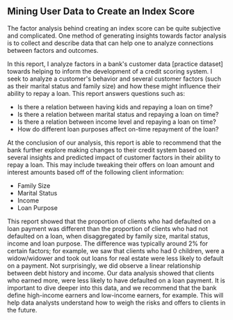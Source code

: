 ## Mining User Data to Create an Index Score 

The factor analysis behind creating an index score can be quite subjective and complicated. One method of generating insights towards factor analysis is to collect and describe data that can help one to analyze connections between factors and outcomes. 

In this report, I analyze factors in a bank's customer data [practice dataset] towards helping to inform the development of a credit scoring system. I seek to analyze a customer's behavior and several customer factors (such as their marital status and family size) and how these might influence their ability to repay a loan. This report answers questions such as: 

- Is there a relation between having kids and repaying a loan on time?
- Is there a relation between marital status and repaying a loan on time?
- Is there a relation between income level and repaying a loan on time?
- How do different loan purposes affect on-time repayment of the loan?

At the conclusion of our analysis, this report is able to recommend that the bank further explore making changes to their credit system based on several insights and predicted impact of customer factors in their ability to repay a loan. This may include tweaking their offers on loan amount and interest amounts based off of the following client information:  

- Family Size 
- Marital Status 
- Income 
- Loan Purpose

This report showed that the proportion of clients who had defaulted on a loan payment was different than the proportion of clients who had not defaulted on a loan, when disaggregated by family size, marital status, income and loan purpose. The difference was typically around 2% for certain factors; for example, we saw that clients who had 0 children, were a widow/widower and took out loans for real estate were less likely to default on a payment. Not surprisingly, we did observe a linear relationship between debt history and income. Our data analysis showed that clients who earned more, were less likely to have defaulted on a loan payment. It is important to dive deeper into this data, and we recommend that the bank define high-income earners and low-income earners, for example. This will help data analysts understand how to weigh the risks and offers to clients in the future. 
